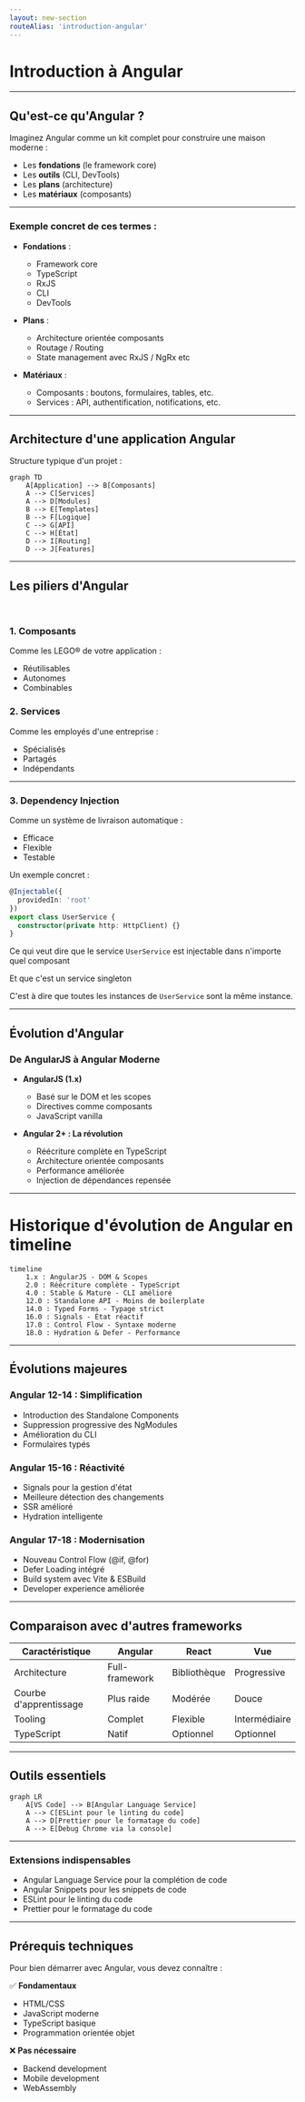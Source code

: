 ```yaml
---
layout: new-section
routeAlias: 'introduction-angular'
---
```


# Introduction à Angular

---

## Qu'est-ce qu'Angular ?

Imaginez Angular comme un kit complet pour construire une maison moderne :
- Les **fondations** (le framework core)
- Les **outils** (CLI, DevTools)
- Les **plans** (architecture)
- Les **matériaux** (composants)

---

### Exemple concret de ces termes :

- **Fondations** :
  - Framework core
  - TypeScript
  - RxJS
  - CLI
  - DevTools

- **Plans** :
  - Architecture orientée composants
  - Routage / Routing
  - State management avec RxJS / NgRx etc

- **Matériaux** :
  - Composants : boutons, formulaires, tables, etc.
  - Services : API, authentification, notifications, etc.

---

## Architecture d'une application Angular

Structure typique d'un projet :

```mermaid
graph TD
    A[Application] --> B[Composants]
    A --> C[Services]
    A --> D[Modules]
    B --> E[Templates]
    B --> F[Logique]
    C --> G[API]
    C --> H[État]
    D --> I[Routing]
    D --> J[Features]
```

---

## Les piliers d'Angular

<br>

### 1. Composants
Comme les LEGO® de votre application :
- Réutilisables
- Autonomes
- Combinables

### 2. Services
Comme les employés d'une entreprise :
- Spécialisés
- Partagés
- Indépendants

---

### 3. Dependency Injection
Comme un système de livraison automatique :
- Efficace
- Flexible
- Testable

Un exemple concret :

```typescript
@Injectable({
  providedIn: 'root'
})
export class UserService {
  constructor(private http: HttpClient) {}
}
```

Ce qui veut dire que le service `UserService` est injectable dans n'importe quel composant

Et que c'est un service singleton

C'est à dire que toutes les instances de `UserService` sont la même instance.

---

## Évolution d'Angular

### De AngularJS à Angular Moderne
- **AngularJS (1.x)**
  - Basé sur le DOM et les scopes
  - Directives comme composants
  - JavaScript vanilla

- **Angular 2+ : La révolution**
  - Réécriture complète en TypeScript
  - Architecture orientée composants
  - Performance améliorée
  - Injection de dépendances repensée

---

# Historique d'évolution de Angular en timeline

```mermaid
timeline
    1.x : AngularJS - DOM & Scopes
    2.0 : Réécriture complète - TypeScript
    4.0 : Stable & Mature - CLI amélioré
    12.0 : Standalone API - Moins de boilerplate
    14.0 : Typed Forms - Typage strict
    16.0 : Signals - État réactif
    17.0 : Control Flow - Syntaxe moderne
    18.0 : Hydration & Defer - Performance
```

---

## Évolutions majeures

### Angular 12-14 : Simplification
- Introduction des Standalone Components
- Suppression progressive des NgModules
- Amélioration du CLI
- Formulaires typés

### Angular 15-16 : Réactivité
- Signals pour la gestion d'état
- Meilleure détection des changements
- SSR amélioré
- Hydration intelligente

### Angular 17-18 : Modernisation
- Nouveau Control Flow (@if, @for)
- Defer Loading intégré
- Build system avec Vite & ESBuild
- Developer experience améliorée

---

## Comparaison avec d'autres frameworks

| Caractéristique | Angular | React | Vue |
|----------------|---------|-------|-----|
| Architecture   | Full-framework | Bibliothèque | Progressive |
| Courbe d'apprentissage | Plus raide | Modérée | Douce |
| Tooling | Complet | Flexible | Intermédiaire |
| TypeScript | Natif | Optionnel | Optionnel |

---

## Outils essentiels

```mermaid
graph LR
    A[VS Code] --> B[Angular Language Service]
    A --> C[ESLint pour le linting du code]
    A --> D[Prettier pour le formatage du code]
    A --> E[Debug Chrome via la console]
```

---

### Extensions indispensables
- Angular Language Service pour la complétion de code
- Angular Snippets pour les snippets de code
- ESLint pour le linting du code
- Prettier pour le formatage du code

---

## Prérequis techniques

Pour bien démarrer avec Angular, vous devez connaître :

✅ **Fondamentaux**
- HTML/CSS
- JavaScript moderne
- TypeScript basique
- Programmation orientée objet

❌ **Pas nécessaire**
- Backend development
- Mobile development
- WebAssembly
